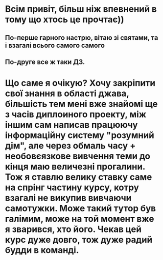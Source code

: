 # Всім привіт, більш ніж впевнений в тому що хтось це прочтає))
## По-перше гарного настрю, вітаю зі святами, та і взагалі всього самого самого
## По-друге все ж таки ДЗ.
# Що саме я очікую? Хочу закріпити свої знання в області джава, більшість тем мені вже знайомі ще з часів диплоиного проекту, між іншим сам написав працюючу інформаційну систему "розумний дім", але через обмаль часу + необовєязкове вивчення теми до кінця маю величезні прогалини. Тож я ставлю велику ставку саме на спрінг частину курсу, котру взагалі не викупив вивчаючи самотужки. Може такий тутор був галімим, може на той момент вже я зварився, хто його. Чекав цей курс дуже довго, тож дуже радий будди в команді.
